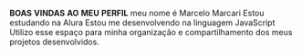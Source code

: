 **BOAS** **VINDAS** **AO** **MEU** **PERFIL**
meu nome é Marcelo Marcari
Estou estudando na Alura
Estou me desenvolvendo na linguagem JavaScript
Utilizo esse espaço para minha organização e compartilhamento dos meus projetos desenvolvidos.
